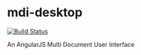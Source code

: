 mdi-desktop
===========

[![Build Status](https://travis-ci.org/smithscripts/mdi-desktop.svg?branch=master)](https://travis-ci.org/smithscripts/mdi-desktop)

An AngularJS Multi Document User Interface
